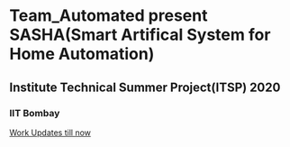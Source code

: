 # Team_Automated present SASHA(Smart Artifical System for Home Automation)
## Institute Technical Summer Project(ITSP) 2020
### IIT Bombay

[Work Updates till now](UPDATES.md)
